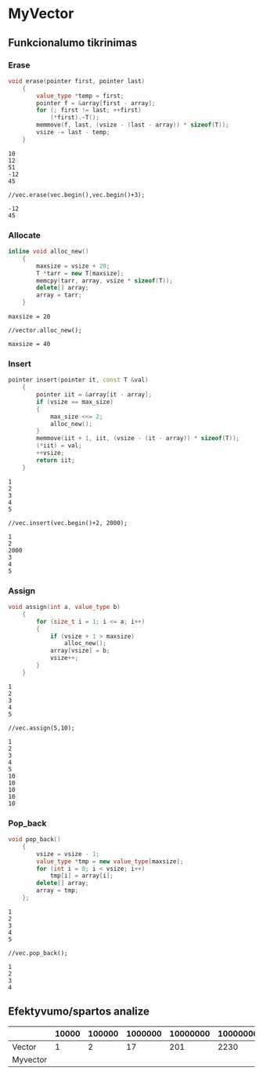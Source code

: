 # MyVector
## Funkcionalumo tikrinimas
### Erase
```c++
void erase(pointer first, pointer last)
    {
        value_type *temp = first;
        pointer f = &array[first - array];
        for (; first != last; ++first)
            (*first).~T();
        memmove(f, last, (vsize - (last - array)) * sizeof(T));
        vsize -= last - temp;
    }
```
```shell
10
12
51
-12
45

//vec.erase(vec.begin(),vec.begin()+3);

-12
45
```
### Allocate
```c++
inline void alloc_new()
    {
        maxsize = vsize + 20;
        T *tarr = new T[maxsize];
        memcpy(tarr, array, vsize * sizeof(T));
        delete[] array;
        array = tarr;
    }
```
```shell
maxsize = 20

//vector.alloc_new();

maxsize = 40

```
### Insert
```c++
pointer insert(pointer it, const T &val)
    {
        pointer iit = &array[it - array];
        if (vsize == max_size)
        {
            max_size <<= 2;
            alloc_new();
        }
        memmove(iit + 1, iit, (vsize - (it - array)) * sizeof(T));
        (*iit) = val;
        ++vsize;
        return iit;
    }
```
```shell
1
2
3
4
5

//vec.insert(vec.begin()+2, 2000);

1
2
2000
3
4
5
```
### Assign
```c++
void assign(int a, value_type b)
    {
        for (size_t i = 1; i <= a; i++)
        {
            if (vsize + 1 > maxsize)
                alloc_new();
            array[vsize] = b;
            vsize++;
        }
    }
```
```shell
1
2
3
4
5

//vec.assign(5,10);

1
2
3
4
5
10
10
10
10
10
```
### Pop_back
```c++
void pop_back()
    {
        vsize = vsize - 1;
        value_type *tmp = new value_type[maxsize];
        for (int i = 0; i < vsize; i++)
            tmp[i] = array[i];
        delete[] array;
        array = tmp;
    };
 ```
 ```shell
1
2
3
4
5

//vec.pop_back();

1
2
3
4
 ```
 ## Efektyvumo/spartos analize
 
|          	| 10000 	| 100000 	| 1000000 	| 10000000 	| 100000000 	|
|----------	|-------	|--------	|---------	|----------	|-----------	|
| Vector   	| 1     	| 2      	| 17      	| 201      	| 2230      	|
| Myvector 	|       	|        	|         	|          	|           	|

